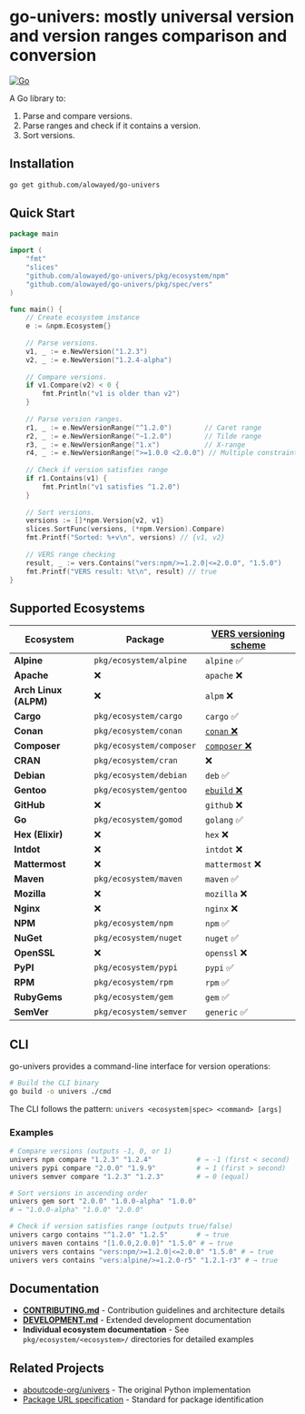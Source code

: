 # go-univers: mostly universal version and version ranges comparison and conversion

[![Go](https://github.com/alowayed/go-univers/actions/workflows/go.yml/badge.svg?branch=main)](https://github.com/alowayed/go-univers/actions/workflows/go.yml)

A Go library to:
1. Parse and compare versions.
2. Parse ranges and check if it contains a version.
3. Sort versions.

## Installation

```bash
go get github.com/alowayed/go-univers
```

## Quick Start

```go
package main

import (
    "fmt"
    "slices"
    "github.com/alowayed/go-univers/pkg/ecosystem/npm"
    "github.com/alowayed/go-univers/pkg/spec/vers"
)

func main() {
    // Create ecosystem instance
    e := &npm.Ecosystem{}
    
    // Parse versions.
    v1, _ := e.NewVersion("1.2.3")
    v2, _ := e.NewVersion("1.2.4-alpha")
    
    // Compare versions.
    if v1.Compare(v2) < 0 {
        fmt.Println("v1 is older than v2")
    }
    
    // Parse version ranges.
    r1, _ := e.NewVersionRange("^1.2.0")        // Caret range
    r2, _ := e.NewVersionRange("~1.2.0")        // Tilde range  
    r3, _ := e.NewVersionRange("1.x")           // X-range
    r4, _ := e.NewVersionRange(">=1.0.0 <2.0.0") // Multiple constraints
    
    // Check if version satisfies range
    if r1.Contains(v1) {
        fmt.Println("v1 satisfies ^1.2.0")
    }
    
    // Sort versions.
    versions := []*npm.Version{v2, v1}
    slices.SortFunc(versions, (*npm.Version).Compare)
    fmt.Printf("Sorted: %+v\n", versions) // {v1, v2}
    
    // VERS range checking
    result, _ := vers.Contains("vers:npm/>=1.2.0|<=2.0.0", "1.5.0")
    fmt.Printf("VERS result: %t\n", result) // true
}
```

## Supported Ecosystems

| Ecosystem | Package | [VERS versioning scheme](https://github.com/package-url/vers-spec/blob/main/VERSION-RANGE-SPEC.rst#some-of-the-known-versioning-schemes) |
|-----------|---------|-----------|
| **Alpine** | `pkg/ecosystem/alpine` | `alpine` ✅ |
| **Apache** | ❌ | `apache` ❌ |
| **Arch Linux (ALPM)** | ❌ | `alpm` ❌ |
| **Cargo** | `pkg/ecosystem/cargo` | `cargo` ✅ |
| **Conan** | `pkg/ecosystem/conan` | [`conan` ❌](https://github.com/alowayed/go-univers/issues/59) |
| **Composer** | `pkg/ecosystem/composer` | [`composer` ❌](https://github.com/alowayed/go-univers/issues/54) |
| **CRAN** | `pkg/ecosystem/cran` | ❌ |
| **Debian** | `pkg/ecosystem/debian` | `deb` ✅ |
| **Gentoo** | `pkg/ecosystem/gentoo` | [`ebuild` ❌](https://github.com/alowayed/go-univers/issues/70) |
| **GitHub** | ❌ | `github` ❌ |
| **Go** | `pkg/ecosystem/gomod` | `golang` ✅ |
| **Hex (Elixir)** | ❌ | `hex` ❌ |
| **Intdot** | ❌ | `intdot` ❌ |
| **Mattermost** | ❌ | `mattermost` ❌ |
| **Maven** | `pkg/ecosystem/maven` | `maven` ✅ |
| **Mozilla** | ❌ | `mozilla` ❌ |
| **Nginx** | ❌ | `nginx` ❌ |
| **NPM** | `pkg/ecosystem/npm` | `npm` ✅ |
| **NuGet** | `pkg/ecosystem/nuget` | `nuget` ✅ |
| **OpenSSL** | ❌ | `openssl` ❌ |
| **PyPI** | `pkg/ecosystem/pypi` | `pypi` ✅ |
| **RPM** | `pkg/ecosystem/rpm` | `rpm` ✅ |
| **RubyGems** | `pkg/ecosystem/gem` | `gem` ✅ |
| **SemVer** | `pkg/ecosystem/semver` | `generic` ✅ |

## CLI

go-univers provides a command-line interface for version operations:

```bash
# Build the CLI binary
go build -o univers ./cmd
```

The CLI follows the pattern: `univers <ecosystem|spec> <command> [args]`

### Examples

```bash
# Compare versions (outputs -1, 0, or 1)
univers npm compare "1.2.3" "1.2.4"           # → -1 (first < second)
univers pypi compare "2.0.0" "1.9.9"          # → 1 (first > second)
univers semver compare "1.2.3" "1.2.3"        # → 0 (equal)

# Sort versions in ascending order
univers gem sort "2.0.0" "1.0.0-alpha" "1.0.0"
# → "1.0.0-alpha" "1.0.0" "2.0.0"

# Check if version satisfies range (outputs true/false)
univers cargo contains "^1.2.0" "1.2.5"       # → true
univers maven contains "[1.0.0,2.0.0]" "1.5.0" # → true
univers vers contains "vers:npm/>=1.2.0|<=2.0.0" "1.5.0" # → true
univers vers contains "vers:alpine/>=1.2.0-r5" "1.2.1-r3" # → true
```

## Documentation

- **[CONTRIBUTING.md](./CONTRIBUTING.md)** - Contribution guidelines and architecture details
- **[DEVELOPMENT.md](./DEVELOPMENT.md)** - Extended development documentation
- **Individual ecosystem documentation** - See `pkg/ecosystem/<ecosystem>/` directories for detailed examples

## Related Projects

- [aboutcode-org/univers](https://github.com/aboutcode-org/univers) - The original Python implementation
- [Package URL specification](https://github.com/package-url/purl-spec) - Standard for package identification
